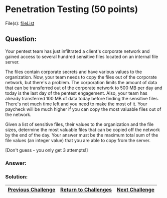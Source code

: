 # Penetration Testing (50 points)

File(s): [fileList](fileList)

## Question:

Your pentest team has just infiltrated a client's corporate network and gained access to several hundred sensitive files located on an internal file server.

The files contain corporate secrets and have various values to the organization. Now, your team needs to copy the files out of the corporate network, but there's a problem. The corporation limits the amount of data that can be transferred out of the corporate network to 500 MB per day and today is the last day of the pentest engagement. Also, your team has already transferred 100 MB of data today before finding the sensitive files. There's not much time left and you need to make the most of it. Your paycheck will be much higher if you can copy the most valuable files out of the network.

Given a list of sensitive files, their values to the organization and the file sizes, determine the most valuable files that can be copied off the network by the end of the day. Your answer must be the maximum total sum of the file values (an integer value) that you are able to copy from the server.

[Don't guess - you only get 3 attempts!]

### Answer:

### Solution:



| [Previous Challenge](/Challenges/Collect-And-Operate/5) | [Return to Challenges](/Challenges/../../../#modules) | [Next Challenge](/Challenges/Collect-And-Operate/7) |
| :------- | :-----: | ------: |